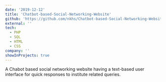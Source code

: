 ```yaml
---
date: '2019-12-12'
title: 'Chatbot-based-Social-Networking-Website'
github: 'https://github.com/nkhs/Chatbot-based-Social-Networking-Website'
external: ''
tech:
  - PHP
  - SQL
  - HTML
  - CSS
company: ''
showInProjects: true
---
```


A Chabot based social networking website having a text-based user interface for quick responses to institute related queries.
